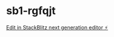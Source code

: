 # sb1-rgfqjt

[Edit in StackBlitz next generation editor ⚡️](https://stackblitz.com/~/github.com/jhasarban96/sb1-rgfqjt)
